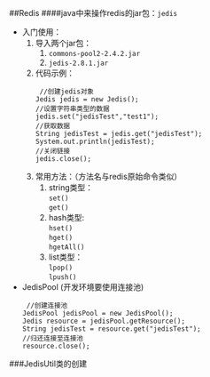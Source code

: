 ##Redis
####java中来操作redis的jar包：`jedis`
* 入门使用：
    1. 导入两个jar包：
        1. `commons-pool2-2.4.2.jar`
        2. `jedis-2.8.1.jar`
    2. 代码示例：
        ```
         //创建jedis对象
        Jedis jedis = new Jedis();
        //设置字符串类型的数据
        jedis.set("jedisTest","test1");
        //获取数据
        String jedisTest = jedis.get("jedisTest");
        System.out.println(jedisTest);
        //关闭链接
        jedis.close();
        ```
    3. 常用方法：（方法名与redis原始命令类似）
        1. string类型：  
        `set()`  
        `get()`
        2. hash类型:  
        `hset()`  
        `hget()`  
        `hgetAll()`
        3. list类型：  
        `lpop()`  
        `lpush()`  
* JedisPool (开发环境要使用连接池)
   ```
    //创建连接池
   JedisPool jedisPool = new JedisPool();
   Jedis resource = jedisPool.getResource();
   String jedisTest = resource.get("jedisTest");
   //归还连接至连接池
   resource.close();
    ```
###JedisUtil类的创建